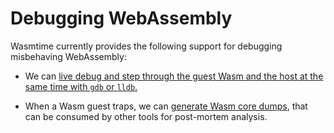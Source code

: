 # Debugging WebAssembly

Wasmtime currently provides the following support for debugging misbehaving
WebAssembly:

* We can [live debug and step through the guest Wasm and the host at the same
  time with `gdb` or `lldb`.](./examples-debugging-native-debugger.md)

* When a Wasm guest traps, we can [generate Wasm core
  dumps](./examples-debugging-core-dumps.md), that can be consumed by other
  tools for post-mortem analysis.
